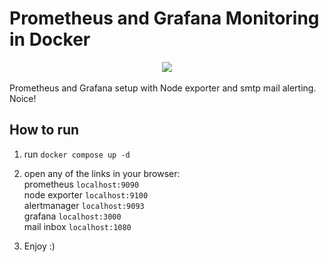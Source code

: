 
# Prometheus and Grafana Monitoring in Docker
<div align="center">
    <img src="https://skillicons.dev/icons?i=docker,prometheus,grafana" />
</div>
<br>
Prometheus and Grafana setup with Node exporter and smtp mail alerting. Noice!

## How to run
1. run ` docker compose up -d `

2. open any of the links in your browser: \
    prometheus `localhost:9090` \
    node exporter `localhost:9100` \
    alertmanager `localhost:9093` \
    grafana `localhost:3000` \
    mail inbox `localhost:1080`

3. Enjoy :)